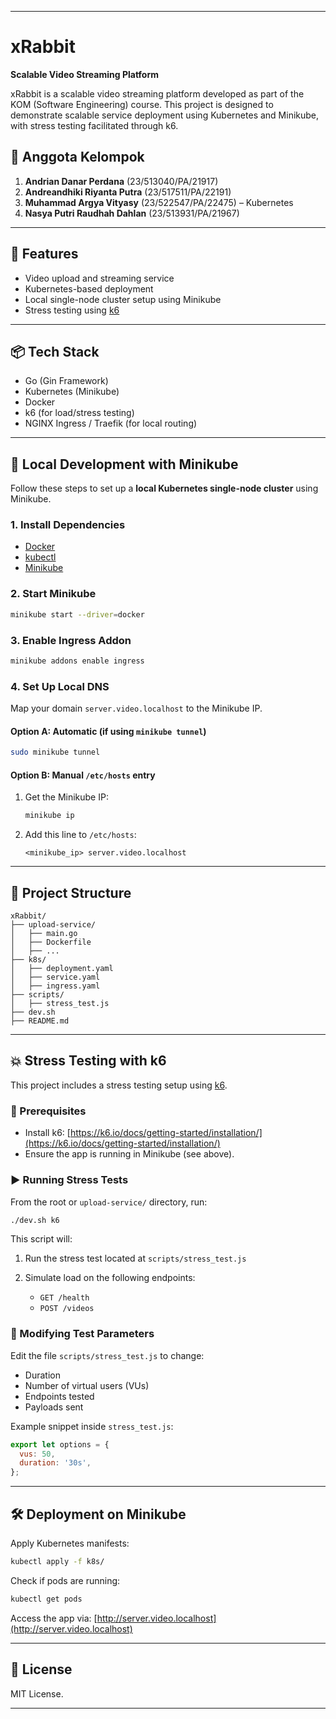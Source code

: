 
---
# xRabbit

**Scalable Video Streaming Platform**

xRabbit is a scalable video streaming platform developed as part of the KOM (Software Engineering) course. This project is designed to demonstrate scalable service deployment using Kubernetes and Minikube, with stress testing facilitated through k6.

## 👥 Anggota Kelompok

1. **Andrian Danar Perdana** (23/513040/PA/21917)  
2. **Andreandhiki Riyanta Putra** (23/517511/PA/22191)
3. **Muhammad Argya Vityasy** (23/522547/PA/22475) – Kubernetes  
4. **Nasya Putri Raudhah Dahlan** (23/513931/PA/21967)

---

## 🚀 Features

- Video upload and streaming service
- Kubernetes-based deployment
- Local single-node cluster setup using Minikube
- Stress testing using [k6](https://k6.io/)

---

## 📦 Tech Stack

- Go (Gin Framework)
- Kubernetes (Minikube)
- Docker
- k6 (for load/stress testing)
- NGINX Ingress / Traefik (for local routing)

---

## 🧰 Local Development with Minikube

Follow these steps to set up a **local Kubernetes single-node cluster** using Minikube.

### 1. Install Dependencies

- [Docker](https://docs.docker.com/get-docker/)
- [kubectl](https://kubernetes.io/docs/tasks/tools/)
- [Minikube](https://minikube.sigs.k8s.io/docs/start/)

### 2. Start Minikube

```bash
minikube start --driver=docker
````

### 3. Enable Ingress Addon

```bash
minikube addons enable ingress
```

### 4. Set Up Local DNS

Map your domain `server.video.localhost` to the Minikube IP.

#### Option A: Automatic (if using `minikube tunnel`)

```bash
sudo minikube tunnel
```

#### Option B: Manual `/etc/hosts` entry

1. Get the Minikube IP:

   ```bash
   minikube ip
   ```

2. Add this line to `/etc/hosts`:

   ```
   <minikube_ip> server.video.localhost
   ```

---

## 📂 Project Structure

```
xRabbit/
├── upload-service/
│   ├── main.go
│   ├── Dockerfile
│   ├── ...
├── k8s/
│   ├── deployment.yaml
│   ├── service.yaml
│   ├── ingress.yaml
├── scripts/
│   ├── stress_test.js
├── dev.sh
├── README.md
```

---

## 💥 Stress Testing with k6

This project includes a stress testing setup using [k6](https://k6.io/).

### 🔧 Prerequisites

* Install k6: [https://k6.io/docs/getting-started/installation/](https://k6.io/docs/getting-started/installation/)
* Ensure the app is running in Minikube (see above).

### ▶️ Running Stress Tests

From the root or `upload-service/` directory, run:

```bash
./dev.sh k6
```

This script will:

1. Run the stress test located at `scripts/stress_test.js`
2. Simulate load on the following endpoints:

   * `GET /health`
   * `POST /videos`

### 🔁 Modifying Test Parameters

Edit the file `scripts/stress_test.js` to change:

* Duration
* Number of virtual users (VUs)
* Endpoints tested
* Payloads sent

Example snippet inside `stress_test.js`:

```js
export let options = {
  vus: 50,
  duration: '30s',
};
```

---

## 🛠 Deployment on Minikube

Apply Kubernetes manifests:

```bash
kubectl apply -f k8s/
```

Check if pods are running:

```bash
kubectl get pods
```

Access the app via:
[http://server.video.localhost](http://server.video.localhost)

---

## 📃 License

MIT License.

---
